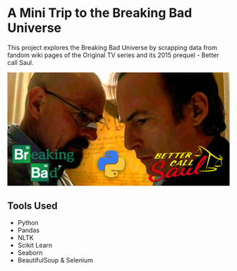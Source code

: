 # A Mini Trip to the Breaking Bad Universe

This project explores the Breaking Bad Universe by scrapping data from fandom wiki pages of the Original TV series and its 2015 prequel - Better call Saul. 

 ![Breaking Bad and Better Call Saul](./assets/cover.jpg)

## Tools Used

- Python
- Pandas
- NLTK
- Scikit Learn
- Seaborn
- BeautifulSoup & Selenium